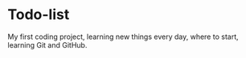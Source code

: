 # Todo-list
My first coding project, learning new things every day,
where to start, learning Git and GitHub.
